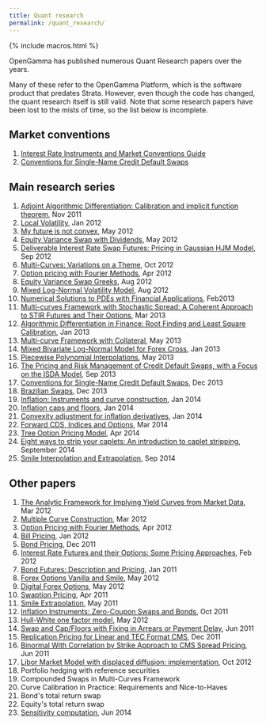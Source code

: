 ```yaml
---
title: Quant research
permalink: /quant_research/
---
```


{% include macros.html %}

OpenGamma has published numerous Quant Research papers over the years.

Many of these refer to the OpenGamma Platform, which is the software product that predates Strata.
However, even though the code has changed, the quant research itself is still valid.
Note that some research papers have been lost to the mists of time, so the list below is incomplete.


## Market conventions

1. [Interest Rate Instruments and Market Conventions Guide](https://quant.opengamma.io/Interest-Rate-Instruments-and-Market-Conventions.pdf)
2. [Conventions for Single-Name Credit Default Swaps](https://quant.opengamma.io/Single-Name-CDS-Conventions.pdf)


## Main research series

1. [Adjoint Algorithmic Differentiation: Calibration and implicit function theorem](https://quant.opengamma.io/Adjoint-Algorithmic-Differentiation-OpenGamma.pdf), Nov 2011
2. [Local Volatility](https://quant.opengamma.io/Local-Volatility-OpenGamma.pdf), Jan 2012
3. [My future is not convex](https://quant.opengamma.io/My-Future-Is-Not-Convex-SSRN.pdf), May 2012
4. [Equity Variance Swap with Dividends](https://quant.opengamma.io/Equity-Variance-Swaps-with-Dividends-OpenGamma.pdf), May 2012
5. [Deliverable Interest Rate Swap Futures: Pricing in Gaussian HJM Model](https://quant.opengamma.io/Swap-Futures2.pdf), Sep 2012
6. [Multi-Curves: Variations on a Theme](https://quant.opengamma.io/Multi-Curves-Variations2.pdf), Oct 2012
7. [Option pricing with Fourier Methods](https://quant.opengamma.io/FourierPricing.pdf), Apr 2012
8. [Equity Variance Swap Greeks](https://quant.opengamma.io/Variance-Swap-Greeks.pdf), Aug 2012
9. [Mixed Log-Normal Volatility Model](https://quant.opengamma.io/Mixed_Log-Normal-Volatility-Model.pdf), Aug 2012
10. [Numerical Solutions to PDEs with Financial Applications](https://quant.opengamma.io/PDE-solving5.pdf), Feb2013
11. [Multi-curves Framework with Stochastic Spread: A Coherent Approach to STIR Futures and Their Options](https://quant.opengamma.io/Multi-Curves-Stochastic-Spread-STIR-Futures-Options-OpenGamma.pdf), Mar 2013
12. [Algorithmic Differentiation in Finance: Root Finding and Least Square Calibration](https://quant.opengamma.io/Algorithmic-Differentiation-in-Finance-Root-Finding-and-Least-Square-Calibration-OpenGamma.pdf), Jan 2013
13. [Multi-curve Framework with Collateral](https://quant.opengamma.io/Multi-Curve-Framework-with-Collateral-OpenGamma.pdf), May 2013
14. [Mixed Bivariate Log-Normal Model for Forex Cross](https://quant.opengamma.io/Mixed-Bivariate-Log-Normal-Compress.pdf), Jan 2013
15. [Piecewise Polynomial Interpolations](https://quant.opengamma.io/Piecewise-Polynomial-Interpolation3.pdf), May 2013
16. [The Pricing and Risk Management of Credit Default Swaps, with a Focus on the ISDA Model](https://quant.opengamma.io/Pricing-and-Risk-Management-of-Credit-Default-Swaps-OpenGamma.pdf), Sep 2013
17. [Conventions for Single-Name Credit Default Swaps](https://quant.opengamma.io/Single-Name-CDS-Conventions.pdf), Dec 2013
18. [Brazilian Swaps](https://quant.opengamma.io/Brazilian-Swaps-OpenGamma.pdf), Dec 2013
19. [Inflation: Instruments and curve construction](https://quant.opengamma.io/Inflation-Curve-Construction-OpenGamma.pdf), Jan 2014
20. [Inflation caps and floors](https://quant.opengamma.io/Inflation-Cap-Floor-OpenGamma.pdf), Jan 2014
21. [Convexity adjustment for inflation derivatives](https://quant.opengamma.io/Inflation-Convexity-Adjustment-OpenGamma.pdf), Jan 2014
22. [Forward CDS, Indices and Options](https://quant.opengamma.io/CDS-Options-OpenGamma.pdf), Mar 2014
23. [Tree Option Pricing Model](https://quant.opengamma.io/Tree-Option-Pricing-Model.pdf), Apr 2014
24. [Eight ways to strip your caplets: An introduction to caplet stripping](https://quant.opengamma.io/Caplet-Stripping-OpenGamma.pdf), September 2014
25. [Smile Interpolation and Extrapolation](https://quant.opengamma.io/Smile-Extrapolation-OpenGamma.pdf), Sep 2014


## Other papers

1. [The Analytic Framework for Implying Yield Curves from Market Data](https://quant.opengamma.io/Analytic-Framework-for-Implying-Yield-Curves-from-Market-Data-OpenGamma.pdf), Mar 2012
2. [Multiple Curve Construction](https://quant.opengamma.io/Multiple-Curve-Construction-OpenGamma.pdf), Mar 2012
3. [Option Pricing with Fourier Methods](https://quant.opengamma.io/FourierPricing.pdf), Apr 2012
4. [Bill Pricing](https://quant.opengamma.io/Bill-Pricing-OpenGamma.pdf), Jan 2012
5. [Bond Pricing](https://quant.opengamma.io/Bond-Pricing-OpenGamma.pdf), Dec 2011
6. [Interest Rate Futures and their Options: Some Pricing Approaches](https://quant.opengamma.io/Interest-Rate-Futures-and-Options-OpenGamma.pdf), Feb 2012
7. [Bond Futures: Description and Pricing](https://quant.opengamma.io/Bond-Futures-OpenGamma.pdf), Jan 2011
8. [Forex Options Vanilla and Smile](https://quant.opengamma.io/Vanilla-Forex-Options-OpenGamma.pdf), May 2012
9. [Digital Forex Options](https://quant.opengamma.io/Digital-Forex-Options-OpenGamma.pdf), May 2012
10. [Swaption Pricing](https://quant.opengamma.io/Swaption-Pricing-OpenGamma.pdf), Apr 2011
11. [Smile Extrapolation](https://quant.opengamma.io/Smile-Extrapolation-OpenGamma.pdf), May 2011
12. [Inflation Instruments: Zero-Coupon Swaps and Bonds](https://quant.opengamma.io/Inflation-Instruments-OpenGamma.pdf), Oct 2011
13. [Hull-White one factor model](https://quant.opengamma.io/Hull-White-One-Factor-Model-OpenGamma.pdf), May 2012
14. [Swap and Cap/Floors with Fixing in Arrears or Payment Delay](https://quant.opengamma.io/In-Arrears-and-Payment-Delay-Swaps-and-Caps-OpenGamma.pdf), Jun 2011
15. [Replication Pricing for Linear and TEC Format CMS](https://quant.opengamma.io/Replication-Pricing-for-Linear-and-TEC-Format-CMS-OpenGamma.pdf), Dec 2011
16. [Binormal With Correlation by Strike Approach to CMS Spread Pricing](https://quant.opengamma.io/CMS-Spread-Pricing-OpenGamma.pdf), Jun 2011
17. [Libor Market Model with displaced diffusion: implementation](https://quant.opengamma.io/Libor-Market-Model-Displaced-Diffusion.pdf), Oct 2012
18. Portfolio hedging with reference securities
19. Compounded Swaps in Multi-Curves Framework
20. Curve Calibration in Practice: Requirements and Nice-to-Haves
21. Bond's total return swap
22. Equity's total return swap
23. [Sensitivity computation](https://quant.opengamma.io/Sensitivity-Computation-OpenGamma.pdf), Jun 2014


